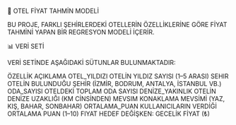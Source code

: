 📌 OTEL FİYAT TAHMİN MODELİ

BU PROJE, FARKLI ŞEHİRLERDEKİ OTELLERİN ÖZELLİKLERİNE GÖRE FİYAT TAHMİNİ YAPAN BİR REGRESYON MODELİ İÇERİR.

📊 VERİ SETİ

VERİ SETİNDE AŞAĞIDAKİ SÜTUNLAR BULUNMAKTADIR:

ÖZELLİK	AÇIKLAMA
OTEL_YILDIZI	OTELİN YILDIZ SAYISI (1–5 ARASI)
SEHIR	OTELİN BULUNDUĞU ŞEHİR (İZMİR, BODRUM, ANTALYA, İSTANBUL VB.)
ODA_SAYISI	OTELDEKİ TOPLAM ODA SAYISI
DENİZE_YAKINLIK	OTELİN DENİZE UZAKLIĞI (KM CİNSİNDEN)
MEVSIM	KONAKLAMA MEVSİMİ (YAZ, KIŞ, BAHAR, SONBAHAR)
ORTALAMA_PUAN	KULLANICILARIN VERDİĞİ ORTALAMA PUAN (1–10)
FIYAT	HEDEF DEĞİŞKEN: GECELİK FİYAT (₺)
